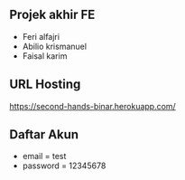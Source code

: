 ## Projek akhir FE

- Feri alfajri
- Abilio krismanuel
- Faisal karim

## URL Hosting

https://second-hands-binar.herokuapp.com/

## Daftar Akun

- email = test
- password = 12345678
